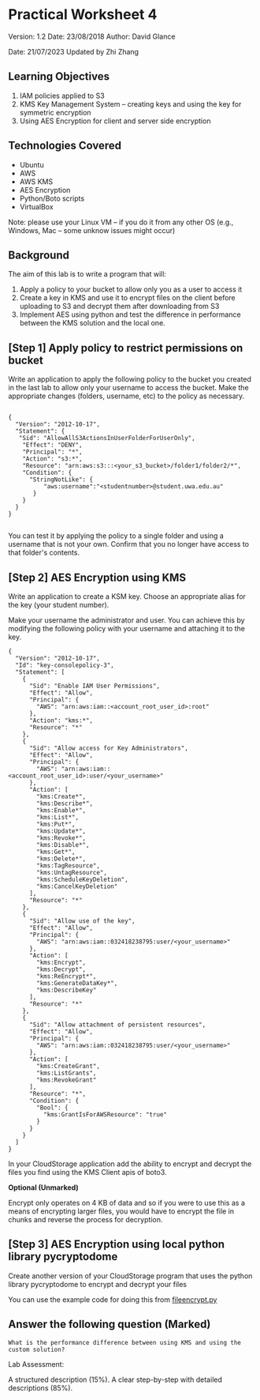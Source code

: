 # Practical Worksheet 4

Version: 1.2 Date: 23/08/2018 Author: David Glance

Date: 21/07/2023 Updated by Zhi Zhang

## Learning Objectives

1. IAM policies applied to S3
2. KMS Key Management System – creating keys and using the key for symmetric encryption
3. Using AES Encryption for client and server side encryption

## Technologies Covered

* Ubuntu
* AWS
* AWS KMS
* AES Encryption
* Python/Boto scripts
* VirtualBox

Note: please use your Linux VM – if you do it from any other OS (e.g., Windows, Mac – some unknow issues might occur)

## Background

The aim of this lab is to write a program that will:

1. Apply a policy to your bucket to allow only you as a user to access it
2. Create a key in KMS and use it to encrypt files on the client before uploading to S3 and decrypt them after downloading from S3
3. Implement AES using python and test the difference in performance between the KMS solution and the local one.

## [Step 1] Apply policy to restrict permissions on bucket

Write an application to apply the following policy to the bucket you created in the last lab
to allow only your username to access the bucket. Make the appropriate
changes (folders, username, etc) to the policy as necessary.

```

{
  "Version": "2012-10-17",
  "Statement": {
   "Sid": "AllowAllS3ActionsInUserFolderForUserOnly",
    "Effect": "DENY",
    "Principal": "*",
    "Action": "s3:*",
    "Resource": "arn:aws:s3:::<your_s3_bucket>/folder1/folder2/*",
    "Condition": {
      "StringNotLike": {
          "aws:username":"<studentnumber>@student.uwa.edu.au"
       }
    }
  }
}


```

You can test it by applying the policy to a single folder and using a
username that is not your own. Confirm that you no longer have access
to that folder's contents.


## [Step 2] AES Encryption using KMS

Write an application to create a KSM key. Choose an appropriate alias for the key (your student
number).

Make your username the
administrator and user. You can achieve this by modifying the following policy with your username and
attaching it to the key.

```
{
  "Version": "2012-10-17",
  "Id": "key-consolepolicy-3",
  "Statement": [
    {
      "Sid": "Enable IAM User Permissions",
      "Effect": "Allow",
      "Principal": {
        "AWS": "arn:aws:iam::<account_root_user_id>:root"
      },
      "Action": "kms:*",
      "Resource": "*"
    },
    {
      "Sid": "Allow access for Key Administrators",
      "Effect": "Allow",
      "Principal": {
        "AWS": "arn:aws:iam::<account_root_user_id>:user/<your_username>"
      },
      "Action": [
        "kms:Create*",
        "kms:Describe*",
        "kms:Enable*",
        "kms:List*",
        "kms:Put*",
        "kms:Update*",
        "kms:Revoke*",
        "kms:Disable*",
        "kms:Get*",
        "kms:Delete*",
        "kms:TagResource",
        "kms:UntagResource",
        "kms:ScheduleKeyDeletion",
        "kms:CancelKeyDeletion"
      ],
      "Resource": "*"
    },
    {
      "Sid": "Allow use of the key",
      "Effect": "Allow",
      "Principal": {
        "AWS": "arn:aws:iam::032418238795:user/<your_username>"
      },
      "Action": [
        "kms:Encrypt",
        "kms:Decrypt",
        "kms:ReEncrypt*",
        "kms:GenerateDataKey*",
        "kms:DescribeKey"
      ],
      "Resource": "*"
    },
    {
      "Sid": "Allow attachment of persistent resources",
      "Effect": "Allow",
      "Principal": {
        "AWS": "arn:aws:iam::032418238795:user/<your_username>"
      },
      "Action": [
        "kms:CreateGrant",
        "kms:ListGrants",
        "kms:RevokeGrant"
      ],
      "Resource": "*",
      "Condition": {
        "Bool": {
          "kms:GrantIsForAWSResource": "true"
        }
      }
    }
  ]
}
```

In your CloudStorage application add the ability to encrypt and decrypt the files you find using the KMS Client apis of boto3.

**Optional (Unmarked)**

Encrypt only operates on 4 KB of data and so if you were to use this as a means of encrypting larger files, you would have to encrypt the file in chunks and reverse the process for decryption.

## [Step 3] AES Encryption using local python library pycryptodome

Create another version of your CloudStorage program that uses the python library pycryptodome to encrypt and decrypt your files

You can use the example code for doing this from [fileencrypt.py](https://github.com/zhangzhics/CITS5503_Sem2_2023/blob/master/Labs/src/fileencrypt.py)

## Answer the following question (Marked)

```
What is the performance difference between using KMS and using the custom solution?
```

Lab Assessment:

A structured description (15%). A clear step-by-step with detailed descriptions (85%). 
